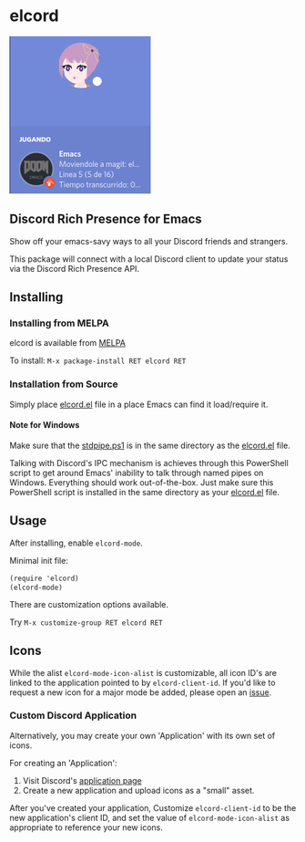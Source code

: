 # elcord

![](images/elcord-preview.png)

## Discord Rich Presence for Emacs

Show off your emacs-savy ways to all your Discord friends and strangers.

This package will connect with a local Discord client to update your status via the Discord Rich Presence API.

## Installing

### Installing from MELPA

elcord is available from [MELPA](https://melpa.org/)

To install:
`M-x package-install RET elcord RET`

### Installation from Source

Simply place [elcord.el](elcord.el) file in a place Emacs can find it load/require it.

#### Note for Windows

Make sure that the [stdpipe.ps1](stdpipe.ps1) is in the same directory as the [elcord.el](elcord.el) file.

Talking with Discord's IPC mechanism is achieves through this PowerShell script to get around Emacs' inability to talk through named pipes on Windows.
Everything should work out-of-the-box. Just make sure this PowerShell script is installed in the same directory as your [elcord.el](elcord.el) file.

## Usage

After installing, enable `elcord-mode`.

Minimal init file:

``` emacs-lisp
(require 'elcord)
(elcord-mode)
```

There are customization options available.

Try
`M-x customize-group RET elcord RET`

## Icons

While the alist `elcord-mode-icon-alist` is customizable, all icon ID's are linked to the application pointed to by `elcord-client-id`.
If you'd like to request a new icon for a major mode be added, please open an [issue](../../issues).

### Custom Discord Application

Alternatively, you may create your own 'Application' with its own set of icons.

For creating an 'Application':
1. Visit Discord's [application page](https://discordapp.com/developers/applications/me/)
2. Create a new application and upload icons as a "small" asset.

After you've created your application, Customize `elcord-client-id` to be the new application's client ID,
and set the value of `elcord-mode-icon-alist` as appropriate to reference your new icons.
